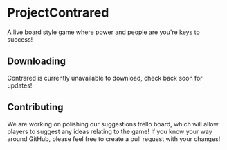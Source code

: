 # ProjectContrared
A live board style game where power and people are you're keys to success!
## Downloading
Contrared is currently unavailable to download, check back soon for updates!
## Contributing
We are working on polishing our suggestions trello board, which will allow players to suggest any ideas relating to the game!
If you know your way around GitHub, please feel free to create a pull request with your changes!
